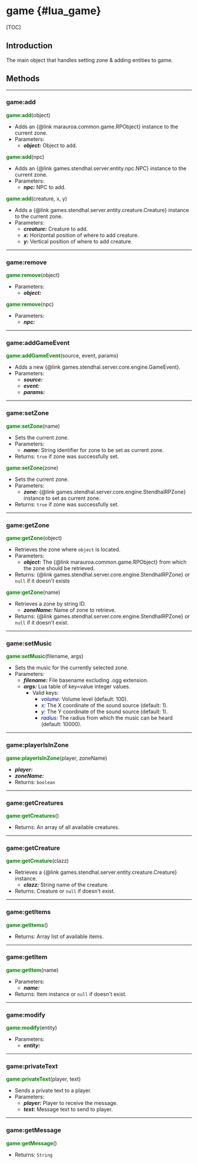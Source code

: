 
game {#lua_game}
====

[TOC]

## Introduction

The main object that handles setting zone & adding entities to game.

## Methods

---
### game:add
<span style="color:green; font-weight:bold;">game:add</span>(object)
- Adds an {@link marauroa.common.game.RPObject} instance to the current zone.
- Parameters:
  - ***object:*** Object to add.

<span style="color:green; font-weight:bold;">game:add</span>(npc)
- Adds an {@link games.stendhal.server.entity.npc.NPC} instance to the current zone.
- Parameters:
  - ***npc:*** NPC to add.

<span style="color:green; font-weight:bold;">game:add</span>(creature, x, y)
- Adds a {@link games.stendhal.server.entity.creature.Creature} instance to the current zone.
- Parameters:
  - ***creature:*** Creature to add.
  - ***x:*** Horizontal position of where to add creature.
  - ***y:*** Vertical position of where to add creature.

---
### game:remove
<span style="color:green; font-weight:bold;">game:remove</span>(object)
- Parameters:
  - ***object:***

<span style="color:green; font-weight:bold;">game:remove</span>(npc)
- Parameters:
  - ***npc:***

---
### game:addGameEvent
<span style="color:green; font-weight:bold;">game:addGameEvent</span>(source, event, params)
- Adds a new {@link games.stendhal.server.core.engine.GameEvent}.
- Parameters:
  - ***source:***
  - ***event:***
  - ***params:***

---
### game:setZone
<span style="color:green; font-weight:bold;">game:setZone</span>(name)
- Sets the current zone.
- Parameters:
  - ***name:*** String identifier for zone to be set as current zone.
- Returns: <code>true</code> if zone was successfully set.

<span style="color:green; font-weight:bold;">game:setZone</span>(zone)
- Sets the current zone.
- Parameters:
  - ***zone:*** {@link games.stendhal.server.core.engine.StendhalRPZone} instance to set as current zone.
- Returns: <code>true</code> if zone was successfully set.

---
### game:getZone
<span style="color:green; font-weight:bold;">game:getZone</span>(object)
- Retrieves the zone where <code>object</code> is located.
- Parameters:
  - ***object:*** The {@link marauroa.common.game.RPObject} from which the zone should be retrieved.
- Returns: {@link games.stendhal.server.core.engine.StendhalRPZone} or <code>null</code> if it doesn't exists

<span style="color:green; font-weight:bold;">game:getZone</span>(name)
- Retrieves a zone by string ID.
  - ***zoneName:*** Name of zone to retrieve.
- Returns: {@link games.stendhal.server.core.engine.StendhalRPZone} or <code>null</code> if it doesn't exist.

---
### game:setMusic
<span style="color:green; font-weight:bold;">game:setMusic</span>(filename, args)
- Sets the music for the currently selected zone.
- Parameters:
  - ***filename:*** File basename excluding .ogg extension.
  - ***args:*** Lua table of key=value integer values.
    - Valid keys:
      - <span style="color:darkblue; font-style:italic;">volume:</span> Volume level (default: 100).
      - <span style="color:darkblue; font-style:italic;">x:</span> The X coordinate of the sound source (default: 1).
      - <span style="color:darkblue; font-style:italic;">y:</span> The Y coordinate of the sound source (default: 1).
      - <span style="color:darkblue; font-style:italic;">radius:</span> The radius from which the music can be heard (default: 10000).

---
### game:playerIsInZone
<span style="color:green; font-weight:bold;">game:playerIsInZone</span>(player, zoneName)
  - ***player:***
  - ***zoneName:***
- Returns: <code>boolean</code>

---
### game:getCreatures
<span style="color:green; font-weight:bold;">game:getCreatures</span>()
- Returns: An array of all available creatures.

---
### game:getCreature
<span style="color:green; font-weight:bold;">game:getCreature</span>(clazz)
- Retrieves a {@link games.stendhal.server.entity.creature.Creature} instance.
  - ***clazz:*** String name of the creature.
- Returns: Creature or <code>null</code> if doesn't exist.

---
### game:getItems
<span style="color:green; font-weight:bold;">game:getItems</span>()
- Returns: Array list of available items.

---
### game:getItem
<span style="color:green; font-weight:bold;">game:getItem</span>(name)
- Parameters:
  - ***name:***
- Returns: Item instance or <code>null</code> if doesn't exist.

---
### game:modify
<span style="color:green; font-weight:bold;">game:modify</span>(entity)
- Parameters:
  - ***entity:***

---
### game:privateText
<span style="color:green; font-weight:bold;">game:privateText</span>(player, text)
- Sends a private text to a player.
- Parameters:
  - ***player:*** Player to receive the message.
  - ***text:*** Message text to send to player.

---
### game:getMessage
<span style="color:green; font-weight:bold;">game:getMessage</span>()
- Returns: <code>String</code>
